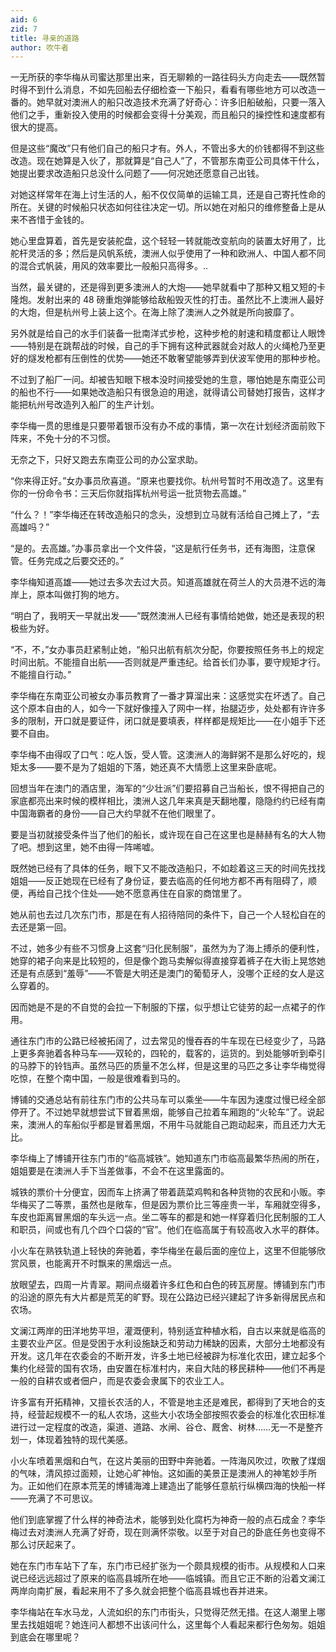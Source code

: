 ```yaml
---
aid: 6
zid: 7
title: 寻亲的道路
author: 吹牛者
---
```


一无所获的李华梅从司蜜达那里出来，百无聊赖的一路往码头方向走去——既然暂时得不到什么消息，不如先回船去仔细检查一下船只，看看有哪些地方可以改造一番的。她早就对澳洲人的船只改造技术充满了好奇心：许多旧船破船，只要一落入他们之手，重新投入使用的时候都会变得十分美观，而且船只的操控性和速度都有很大的提高。

但是这些“魔改”只有他们自己的船只才有。外人，不管出多大的价钱都得不到这些改造。现在她算是入伙了，那就算是“自己人”了，不管那东南亚公司具体干什么，她提出要求改造船只总没什么问题了——何况她还愿意自己出钱。

对她这样常年在海上讨生活的人，船不仅仅简单的运输工具，还是自己寄托性命的所在。关键的时候船只状态如何往往决定一切。所以她在对船只的维修整备上是从来不吝惜于金钱的。

她心里盘算着，首先是安装舵盘，这个轻轻一转就能改变航向的装置太好用了，比舵杆灵活的多；然后是风帆系统，澳洲人似乎使用了一种和欧洲人、中国人都不同的混合式帆装，用风的效率要比一般船只高得多。..

当然，最关键的，还是得到更多澳洲人的大炮——她早就看中了那种又粗又短的卡隆炮。发射出来的 48 磅重炮弹能够给敌船毁灭性的打击。虽然比不上澳洲人最好的大炮，但是杭州号上装上这个。在海上除了澳洲人之外就是所向披靡了。

另外就是给自己的水手们装备一批南洋式步枪，这种步枪的射速和精度都让人眼馋——特别是在跳帮战的时候，自己的手下拥有这种武器就会对敌人的火绳枪乃至更好的燧发枪都有压倒性的优势——她还不敢奢望能够弄到伏波军使用的那种步枪。

不过到了船厂一问。却被告知眼下根本没时间接受她的生意，哪怕她是东南亚公司的船也不行——如果她改造船只有很急迫的用途，就得请公司替她打报告，这样才能把杭州号改造列入船厂的生产计划。

李华梅一贯的思维是只要带着银币没有办不成的事情，第一次在计划经济面前败下阵来，不免十分的不习惯。

无奈之下，只好又跑去东南亚公司的办公室求助。

“你来得正好。”女办事员欣喜道。“原来也要找你。杭州号暂时不用改造了。这里有你的一份命令书：三天后你就指挥杭州号运一批货物去高雄。”

“什么？！”李华梅还在转改造船只的念头，没想到立马就有活给自己摊上了，“去高雄吗？”

“是的。去高雄。”办事员拿出一个文件袋，“这是航行任务书，还有海图，注意保管。任务完成之后要交还的。”

李华梅知道高雄——她过去多次去过大员。知道高雄就在荷兰人的大员港不远的海岸上，原本叫做打狗的地方。

“明白了，我明天一早就出发——”既然澳洲人已经有事情给她做，她还是表现的积极些为好。

“不，不，”女办事员赶紧制止她，“船只出航有航次分配，你要按照任务书上的规定时间出航。不能擅自出航——否则就是严重违纪。给首长们办事，要守规矩才行。不能擅自行动。”

李华梅在东南亚公司被女办事员教育了一番才算溜出来：这感觉实在坏透了。自己这个原本自由的人，如今一下就好像撞入了网中一样，抬腿迈步，处处都有许许多多的限制，开口就是要证件，闭口就是要填表，样样都是规矩比——在小姐手下还要不自由。

李华梅不由得叹了口气：吃人饭，受人管。这澳洲人的海鲜粥不是那么好吃的，规矩太多——要不是为了姐姐的下落，她还真不大情愿上这里来卧底呢。

回想当年在澳门的酒店里，海军的“少壮派”们要招募自己当船长，恨不得把自己的家底都亮出来时候的模样相比，澳洲人这几年来真是天翻地覆，隐隐约约已经有南中国海霸者的身份——自己大约早就不在他们眼里了。

要是当初就接受条件当了他们的船长，或许现在自己在这里也是赫赫有名的大人物了吧。想到这里，她不由得一阵唏嘘。

既然她已经有了具体的任务，眼下又不能改造船只，不如趁着这三天的时间先找找姐姐——反正她现在已经有了身份证，要去临高的任何地方都不再有阻碍了，顺便，再给自己找个住处——她不愿意再住在自家的商馆里了。

她从前也去过几次东门市，那是在有人招待陪同的条件下，自己一个人轻松自在的去还是第一回。

不过，她多少有些不习惯身上这套“归化民制服”，虽然为为了海上搏杀的便利性，她穿的裙子向来是比较短的，但是像个跑马卖解似得直接穿着裤子在大街上晃悠她还是有点感到“羞辱”——不管是大明还是澳门的葡萄牙人，没哪个正经的女人是这么穿着的。

因而她是不是的不自觉的会拉一下制服的下摆，似乎想让它徒劳的起一点裙子的作用。

通往东门市的公路已经被拓阔了，过去常见的慢吞吞的牛车现在已经变少了，马路上更多奔驰着各种马车——双轮的，四轮的，载客的，运货的。到处能够听到牵引的马脖下的铃铛声。虽然马匹的质量不怎么样，但是这里的马匹之多让李华梅觉得吃惊，在整个南中国，一般是很难看到马的。

博铺的交通总站有前往东门市的公共马车可以乘坐——牛车因为速度过慢已经全部停开了。不过她早就想尝试下冒着黑烟，能够自己拉着车厢跑的“火轮车”了。说起来，澳洲人的车船似乎都是冒着黑烟，不用牛马就能自己跑动起来，而且还力大无比。

李华梅上了博铺开往东门市的“临高城铁”。她知道东门市临高最繁华热闹的所在，姐姐要是在澳洲人手下当差做事，不会不在这里露面的。

城铁的票价十分便宜，因而车上挤满了带着蔬菜鸡鸭和各种货物的农民和小贩。李华梅买了二等票，虽然也是敞车，但是因为票价比三等座贵一半，车厢就空得多，车皮也距离冒黑烟的车头远一点。坐二等车的都是和她一样穿着归化民制服的工人和职员，间或也有几个四个口袋的“官”。他们在临高属于有较高收入水平的群体。

小火车在熟铁轨道上轻快的奔驰着，李华梅坐在最后面的座位上，这里不但能够欣赏风景，也能离开不时飘来的黑烟远一点。

放眼望去，四周一片青翠。期间点缀着许多红色和白色的砖瓦房屋。博铺到东门市的沿途的原先有大片都是荒芜的旷野。现在公路边已经兴建起了许多新得居民点和农场。

文澜江两岸的田洋地势平坦，灌溉便利，特别适宜种植水稻，自古以来就是临高的主要农业产区。但是受困于水利设施缺乏和劳动力稀缺的因素，大部分土地都没有开发。这几年在农委会的不断开发，许多土地已经被辟为标准化农田，建立起多个集约化经营的国有农场，由安置在标准村内，来自大陆的移民耕种——他们不再是一般的自耕农或者佃户，而是农委会隶属下的农业工人。

许多富有开拓精神，又擅长农活的人，不管是地主还是难民，都得到了天地合的支持，经营起规模不一的私人农场，这些大小农场全部按照农委会的标准化农田标准进行过一定程度的改造，渠道、道路、水闸、谷仓、厩舍、树林……无一不是整齐划一，体现着独特的现代美感。

小火车喷着黑烟和白气，在这片美丽的田野中奔驰着。一阵海风吹过，吹散了煤烟的气味，清风掠过面颊，让她心旷神怡。这如画的美景正是澳洲人的神笔妙手所为。正如他们在原本荒芜的博铺海滩上建造出了能够任意航行纵横四海的快船一样——充满了不可思议。

他们到底掌握了什么样的神奇法术，能够到处化腐朽为神奇一般的点石成金？李华梅过去对澳洲人充满了好奇，现在则满怀崇敬。以至于对自己的卧底任务也变得不那么讨厌起来了。

她在东门市车站下了车，东门市已经扩张为一个颇具规模的街市。从规模和人口来说已经远远超过了原来的临高县城所在地——临城镇。而且它正不断的沿着文澜江两岸向南扩展，看起来用不了多久就会把整个临高县城也吞并进来。

李华梅站在车水马龙，人流如织的东门市街头，只觉得茫然无措。在这人潮里上哪里去找姐姐呢？她连问人都想不出该问什么，这里每个人看起来都行色匆匆。姐姐到底会在哪里呢？
